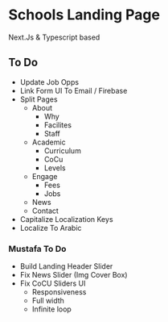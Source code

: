 # Schools Landing Page

Next.Js & Typescript based

## To Do

- Update Job Opps
- Link Form UI To Email / Firebase
- Split Pages
  - About
    - Why
    - Facilites
    - Staff
  - Academic
    - Curriculum
    - CoCu
    - Levels
  - Engage
    - Fees
    - Jobs
  - News
  - Contact
- Capitalize Localization Keys
- Localize To Arabic

### Mustafa To Do

- Build Landing Header Slider
- Fix News Slider (Img Cover Box)
- Fix CoCU Sliders UI
  - Responsiveness
  - Full width
  - Infinite loop
